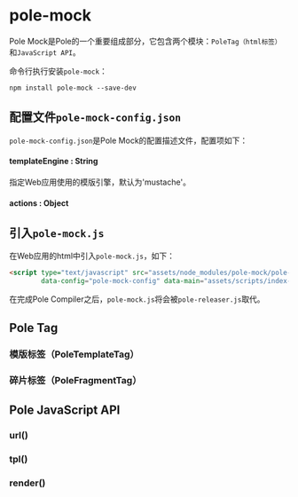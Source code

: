 pole-mock
=========
Pole Mock是Pole的一个重要组成部分，它包含两个模块：```PoleTag（html标签）```和```JavaScript API```。

命令行执行安装```pole-mock```：
```shell
npm install pole-mock --save-dev
```

配置文件```pole-mock-config.json```
-----------------------------------
```pole-mock-config.json```是Pole Mock的配置描述文件，配置项如下：

#### templateEngine : String
指定Web应用使用的模版引擎，默认为'mustache'。

#### actions : Object

引入```pole-mock.js```
----------------------

在Web应用的html中引入```pole-mock.js```，如下：

```html
<script type="text/javascript" src="assets/node_modules/pole-mock/pole-mock.js" 
        data-config="pole-mock-config" data-main="assets/scripts/index-main"></script>
```

在完成Pole Compiler之后，```pole-mock.js```将会被```pole-releaser.js```取代。



Pole Tag
--------

### 模版标签（PoleTemplateTag）


### 碎片标签（PoleFragmentTag）


Pole JavaScript API
-------------------

### url()


### tpl()


### render()


